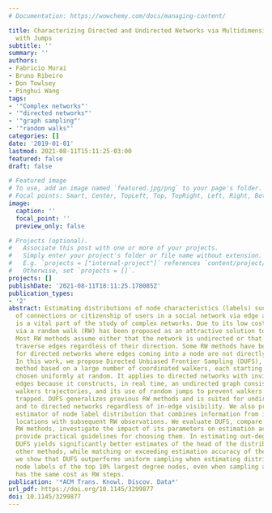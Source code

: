 ```yaml
---
# Documentation: https://wowchemy.com/docs/managing-content/

title: Characterizing Directed and Undirected Networks via Multidimensional Walks
  with Jumps
subtitle: ''
summary: ''
authors:
- Fabricio Murai
- Bruno Ribeiro
- Don Towlsey
- Pinghui Wang
tags:
- '"Complex networks"'
- '"directed networks"'
- '"graph sampling"'
- '"random walks"'
categories: []
date: '2019-01-01'
lastmod: 2021-08-11T15:11:25-03:00
featured: false
draft: false

# Featured image
# To use, add an image named `featured.jpg/png` to your page's folder.
# Focal points: Smart, Center, TopLeft, Top, TopRight, Left, Right, BottomLeft, Bottom, BottomRight.
image:
  caption: ''
  focal_point: ''
  preview_only: false

# Projects (optional).
#   Associate this post with one or more of your projects.
#   Simply enter your project's folder or file name without extension.
#   E.g. `projects = ["internal-project"]` references `content/project/deep-learning/index.md`.
#   Otherwise, set `projects = []`.
projects: []
publishDate: '2021-08-11T18:11:25.178085Z'
publication_types:
- '2'
abstract: Estimating distributions of node characteristics (labels) such as number
  of connections or citizenship of users in a social network via edge and node sampling
  is a vital part of the study of complex networks. Due to its low cost, sampling
  via a random walk (RW) has been proposed as an attractive solution to this task.
  Most RW methods assume either that the network is undirected or that walkers can
  traverse edges regardless of their direction. Some RW methods have been designed
  for directed networks where edges coming into a node are not directly observable.
  In this work, we propose Directed Unbiased Frontier Sampling (DUFS), a sampling
  method based on a large number of coordinated walkers, each starting from a node
  chosen uniformly at random. It applies to directed networks with invisible incoming
  edges because it constructs, in real time, an undirected graph consistent with the
  walkers trajectories, and its use of random jumps to prevent walkers from being
  trapped. DUFS generalizes previous RW methods and is suited for undirected networks
  and to directed networks regardless of in-edge visibility. We also propose an improved
  estimator of node label distribution that combines information from initial walker
  locations with subsequent RW observations. We evaluate DUFS, compare it to other
  RW methods, investigate the impact of its parameters on estimation accuracy and
  provide practical guidelines for choosing them. In estimating out-degree distributions,
  DUFS yields significantly better estimates of the head of the distribution than
  other methods, while matching or exceeding estimation accuracy of the tail. Last,
  we show that DUFS outperforms uniform sampling when estimating distributions of
  node labels of the top 10% largest degree nodes, even when sampling a node uniformly
  has the same cost as RW steps.
publication: '*ACM Trans. Knowl. Discov. Data*'
url_pdf: https://doi.org/10.1145/3299877
doi: 10.1145/3299877
---
```

